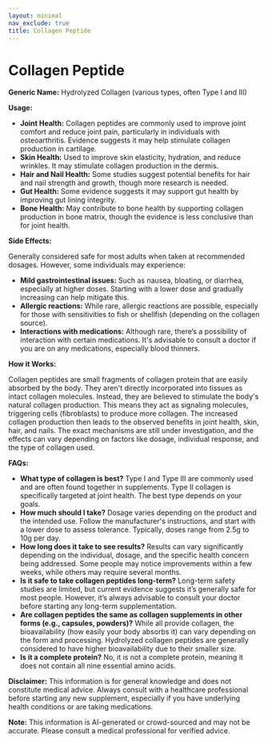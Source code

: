 ```yaml
---
layout: minimal
nav_exclude: true
title: Collagen Peptide
---
```


# Collagen Peptide

**Generic Name:** Hydrolyzed Collagen (various types, often Type I and III)

**Usage:**

* **Joint Health:**  Collagen peptides are commonly used to improve joint comfort and reduce joint pain, particularly in individuals with osteoarthritis.  Evidence suggests it may help stimulate collagen production in cartilage.
* **Skin Health:**  Used to improve skin elasticity, hydration, and reduce wrinkles.  It may stimulate collagen production in the dermis.
* **Hair and Nail Health:** Some studies suggest potential benefits for hair and nail strength and growth, though more research is needed.
* **Gut Health:**  Some evidence suggests it may support gut health by improving gut lining integrity.
* **Bone Health:**  May contribute to bone health by supporting collagen production in bone matrix, though the evidence is less conclusive than for joint health.


**Side Effects:**

Generally considered safe for most adults when taken at recommended dosages. However, some individuals may experience:

* **Mild gastrointestinal issues:**  Such as nausea, bloating, or diarrhea, especially at higher doses.  Starting with a lower dose and gradually increasing can help mitigate this.
* **Allergic reactions:** While rare, allergic reactions are possible, especially for those with sensitivities to fish or shellfish (depending on the collagen source).
* **Interactions with medications:**  Although rare, there’s a possibility of interaction with certain medications.  It's advisable to consult a doctor if you are on any medications, especially blood thinners.

**How it Works:**

Collagen peptides are small fragments of collagen protein that are easily absorbed by the body.  They aren't directly incorporated into tissues as intact collagen molecules.  Instead, they are believed to stimulate the body's natural collagen production.  This means they act as signaling molecules, triggering cells (fibroblasts) to produce more collagen. The increased collagen production then leads to the observed benefits in joint health, skin, hair, and nails. The exact mechanisms are still under investigation, and the effects can vary depending on factors like dosage, individual response, and the type of collagen used.


**FAQs:**

* **What type of collagen is best?**  Type I and Type III are commonly used and are often found together in supplements. Type II collagen is specifically targeted at joint health.  The best type depends on your goals.
* **How much should I take?** Dosage varies depending on the product and the intended use.  Follow the manufacturer's instructions, and start with a lower dose to assess tolerance. Typically, doses range from 2.5g to 10g per day.
* **How long does it take to see results?**  Results can vary significantly depending on the individual, dosage, and the specific health concern being addressed.  Some people may notice improvements within a few weeks, while others may require several months.
* **Is it safe to take collagen peptides long-term?**  Long-term safety studies are limited, but current evidence suggests it’s generally safe for most people.  However, it’s always advisable to consult your doctor before starting any long-term supplementation.
* **Are collagen peptides the same as collagen supplements in other forms (e.g., capsules, powders)?**  While all provide collagen, the bioavailability (how easily your body absorbs it) can vary depending on the form and processing. Hydrolyzed collagen peptides are generally considered to have higher bioavailability due to their smaller size.
* **Is it a complete protein?** No, it is not a complete protein, meaning it does not contain all nine essential amino acids.

**Disclaimer:** This information is for general knowledge and does not constitute medical advice. Always consult with a healthcare professional before starting any new supplement, especially if you have underlying health conditions or are taking medications.


**Note:** This information is AI-generated or crowd-sourced and may not be accurate. Please consult a medical professional for verified advice.